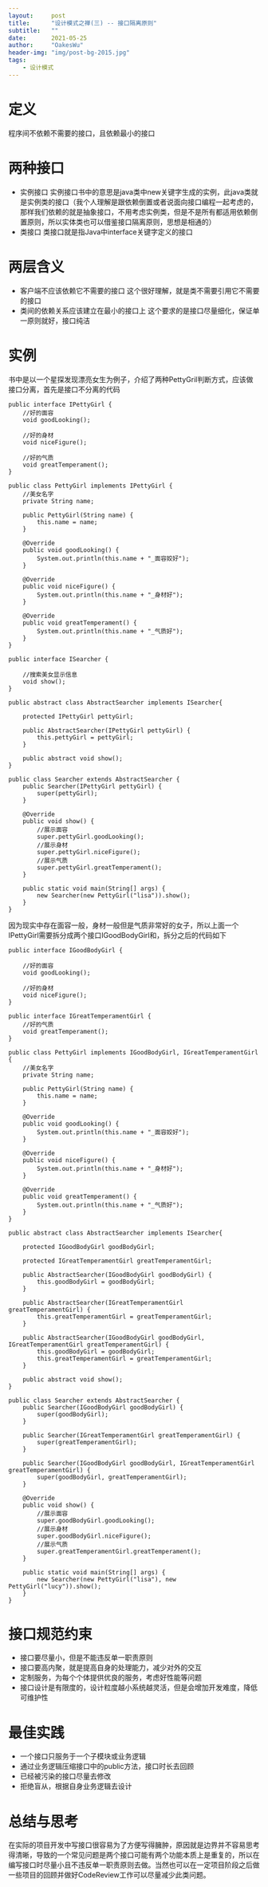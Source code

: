 ```yaml
---
layout:     post
title:      "设计模式之禅(三) -- 接口隔离原则"
subtitle:   ""
date:       2021-05-25
author:     "OakesWu"
header-img: "img/post-bg-2015.jpg"
tags:
    - 设计模式
---
```


# 定义
程序间不依赖不需要的接口，且依赖最小的接口

# 两种接口
- 实例接口
实例接口书中的意思是java类中new关键字生成的实例，此java类就是实例类的接口（我个人理解是跟依赖倒置或者说面向接口编程一起考虑的，那样我们依赖的就是抽象接口，不用考虑实例类，但是不是所有都适用依赖倒置原则，所以实体类也可以借鉴接口隔离原则，思想是相通的）
- 类接口
类接口就是指Java中interface关键字定义的接口

# 两层含义
- 客户端不应该依赖它不需要的接口
这个很好理解，就是类不需要引用它不需要的接口
- 类间的依赖关系应该建立在最小的接口上
这个要求的是接口尽量细化，保证单一原则就好，接口纯洁

# 实例
书中是以一个星探发现漂亮女生为例子，介绍了两种PettyGril判断方式，应该做接口分离，首先是接口不分离的代码
```
public interface IPettyGirl {
    //好的面容
    void goodLooking();

    //好的身材
    void niceFigure();

    //好的气质
    void greatTemperament();
}

public class PettyGirl implements IPettyGirl {
    //美女名字
    private String name;

    public PettyGirl(String name) {
        this.name = name;
    }

    @Override
    public void goodLooking() {
        System.out.println(this.name + "_面容姣好");
    }

    @Override
    public void niceFigure() {
        System.out.println(this.name + "_身材好");
    }

    @Override
    public void greatTemperament() {
        System.out.println(this.name + "_气质好");
    }
}

public interface ISearcher {

    //搜索美女显示信息
    void show();
}

public abstract class AbstractSearcher implements ISearcher{

    protected IPettyGirl pettyGirl;

    public AbstractSearcher(IPettyGirl pettyGirl) {
        this.pettyGirl = pettyGirl;
    }

    public abstract void show();
}

public class Searcher extends AbstractSearcher {
    public Searcher(IPettyGirl pettyGirl) {
        super(pettyGirl);
    }

    @Override
    public void show() {
        //展示面容
        super.pettyGirl.goodLooking();
        //展示身材
        super.pettyGirl.niceFigure();
        //展示气质
        super.pettyGirl.greatTemperament();
    }

    public static void main(String[] args) {
        new Searcher(new PettyGirl("lisa")).show();
    }
}
```
因为现实中存在面容一般，身材一般但是气质非常好的女子，所以上面一个IPettyGirl需要拆分成两个接口IGoodBodyGirl和，拆分之后的代码如下
```
public interface IGoodBodyGirl {

    //好的面容
    void goodLooking();

    //好的身材
    void niceFigure();
}

public interface IGreatTemperamentGirl {
    //好的气质
    void greatTemperament();
}

public class PettyGirl implements IGoodBodyGirl, IGreatTemperamentGirl {
    //美女名字
    private String name;

    public PettyGirl(String name) {
        this.name = name;
    }

    @Override
    public void goodLooking() {
        System.out.println(this.name + "_面容姣好");
    }

    @Override
    public void niceFigure() {
        System.out.println(this.name + "_身材好");
    }

    @Override
    public void greatTemperament() {
        System.out.println(this.name + "_气质好");
    }
}

public abstract class AbstractSearcher implements ISearcher{

    protected IGoodBodyGirl goodBodyGirl;

    protected IGreatTemperamentGirl greatTemperamentGirl;

    public AbstractSearcher(IGoodBodyGirl goodBodyGirl) {
        this.goodBodyGirl = goodBodyGirl;
    }

    public AbstractSearcher(IGreatTemperamentGirl greatTemperamentGirl) {
        this.greatTemperamentGirl = greatTemperamentGirl;
    }
    
    public AbstractSearcher(IGoodBodyGirl goodBodyGirl, IGreatTemperamentGirl greatTemperamentGirl) {
        this.goodBodyGirl = goodBodyGirl;
        this.greatTemperamentGirl = greatTemperamentGirl;
    }

    public abstract void show();
}

public class Searcher extends AbstractSearcher {
    public Searcher(IGoodBodyGirl goodBodyGirl) {
        super(goodBodyGirl);
    }

    public Searcher(IGreatTemperamentGirl greatTemperamentGirl) {
        super(greatTemperamentGirl);
    }

    public Searcher(IGoodBodyGirl goodBodyGirl, IGreatTemperamentGirl greatTemperamentGirl) {
        super(goodBodyGirl, greatTemperamentGirl);
    }

    @Override
    public void show() {
        //展示面容
        super.goodBodyGirl.goodLooking();
        //展示身材
        super.goodBodyGirl.niceFigure();
        //展示气质
        super.greatTemperamentGirl.greatTemperament();
    }

    public static void main(String[] args) {
        new Searcher(new PettyGirl("lisa"), new PettyGirl("lucy")).show();
    }
}
```

# 接口规范约束
- 接口要尽量小，但是不能违反单一职责原则
- 接口要高内聚，就是提高自身的处理能力，减少对外的交互
- 定制服务，为每个个体提供优良的服务，考虑好性能等问题
- 接口设计是有限度的，设计粒度越小系统越灵活，但是会增加开发难度，降低可维护性

# 最佳实践
- 一个接口只服务于一个子模块或业务逻辑
- 通过业务逻辑压缩接口中的public方法，接口时长去回顾
- 已经被污染的接口尽量去修改
- 拒绝盲从，根据自身业务逻辑去设计

# 总结与思考
在实际的项目开发中写接口很容易为了方便写得臃肿，原因就是边界并不容易思考得清晰，导致的一个常见问题是两个接口可能有两个功能本质上是重复的，所以在编写接口时尽量小且不违反单一职责原则去做。当然也可以在一定项目阶段之后做一些项目的回顾并做好CodeReview工作可以尽量减少此类问题。